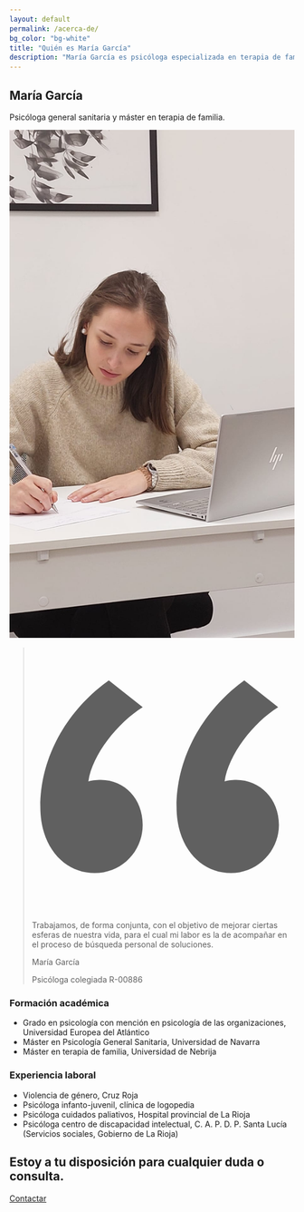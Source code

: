 ```yaml
---
layout: default
permalink: /acerca-de/
bg_color: "bg-white"
title: "Quién es María García"
description: "María García es psicóloga especializada en terapia de familia y terapia de pareja. Puede solicitar una cita online o bien presencial en Logroño (La Rioja)."
---
```


<section class="max-w-7xl mx-auto px-4 md:mb-32 sm:px-6 lg:px-8">
<div class="text-center">
<h1 class="mt-1 text-4xl font-extrabold text-green-900 sm:text-5xl sm:tracking-tight lg:text-6xl">María García</h1>
<p class="max-w-3xl mt-5 mx-auto text-2xl font-bold text-green-800">
Psicóloga general sanitaria y máster en terapia de familia.
</p>
</div>
</section>

<section class="pb-16 mt-12 bg-gradient-to-r from-teal-500 to-cyan-600 lg:pb-0 lg:z-10 lg:relative">
<div class="lg:mx-auto lg:max-w-7xl lg:px-8 lg:grid lg:grid-cols-3 lg:gap-8">
<div class="relative lg:-my-8">
<div aria-hidden="true" class="absolute inset-x-0 top-0 h-1/2 bg-white lg:hidden"></div>
<div class="mx-auto max-w-md px-4 sm:max-w-3xl sm:px-6 lg:p-0 lg:h-full">
<div class="aspect-w-10 aspect-h-6 rounded-xl shadow-xl overflow-hidden sm:aspect-w-16 sm:aspect-h-7 lg:h-full">
<img class="object-cover lg:h-full lg:w-full" src="/assets/psicologo-logrono.jpg" alt="María García Psicóloga colegiada en Logroño.">
</div>
</div>
</div>
<div class="mt-12 lg:m-0 lg:col-span-2 lg:pl-8">
<div class="mx-auto max-w-md px-4 sm:max-w-2xl sm:px-6 lg:px-0 lg:py-20 lg:max-w-none">
<blockquote>
<div>
<svg class="h-12 w-12 text-white opacity-25" fill="currentColor" viewBox="0 0 32 32" aria-hidden="true">
<path d="M9.352 4C4.456 7.456 1 13.12 1 19.36c0 5.088 3.072 8.064 6.624 8.064 3.36 0 5.856-2.688 5.856-5.856 0-3.168-2.208-5.472-5.088-5.472-.576 0-1.344.096-1.536.192.48-3.264 3.552-7.104 6.624-9.024L9.352 4zm16.512 0c-4.8 3.456-8.256 9.12-8.256 15.36 0 5.088 3.072 8.064 6.624 8.064 3.264 0 5.856-2.688 5.856-5.856 0-3.168-2.304-5.472-5.184-5.472-.576 0-1.248.096-1.44.192.48-3.264 3.456-7.104 6.528-9.024L25.864 4z" />
</svg>
<p class="mt-6 text-2xl font-medium text-white">
Trabajamos, de forma conjunta, con el objetivo de mejorar ciertas esferas de nuestra vida, para el cual mi labor es la de acompañar en el proceso de búsqueda personal de soluciones.
</p>
</div>
<footer class="mt-6">
<p class="text-base font-medium text-white">María García</p>
<p class="text-base font-medium text-cyan-100">Psicóloga colegiada R-00886</p>
</footer>
</blockquote>
</div>
</div>
</div>
</section>



<section class="mt-24 -mx-12 px-12 relative z-10 pb-32 bg-gray-100 md:mt-48 lg:px-24 lg:-mx-24" aria-labelledby="formacion-experiencia-laboral">
<div class="h-full flex flex-col md:flex-row items-center justify-center">
<div class="mt-8 md:w-1/2">
<h3 class="text-3xl font-extrabold tracking-tight text-green-600 md:text-4xl">Formación académica</h3>
<ul class="mt-6 text-lg text-gray-800">
<li class="py-2">Grado en psicología con mención en psicología de las organizaciones, Universidad Europea del Atlántico</li>
<li class="py-2">Máster en Psicología General Sanitaria, Universidad de Navarra</li>
<li class="py-2">Máster en terapia de familia, Universidad de Nebrija</li>
</ul>
</div>
<div class="mt-8 md:w-1/2 md:ml-4">
<h3 class="text-3xl font-extrabold tracking-tight text-green-600 md:mt-10 md:text-4xl">Experiencia laboral</h3>
<ul class="mt-6 text-lg text-gray-800">
<li class="py-2">Violencia de género, Cruz Roja</li>
<li class="py-2">Psicóloga infanto-juvenil, clínica de logopedia</li>
<li class="py-2">Psicóloga cuidados paliativos, Hospital provincial de La Rioja</li>
<li class="py-2">Psicóloga centro de discapacidad intelectual, C. A. P. D. P. Santa Lucía (Servicios sociales, Gobierno de La Rioja)</li>
</ul>
</div>
</div>
</section>

<section class="-mx-12 px-12 mt-24 bg-green-200 lg:-mx-24 lg:px-24">
<div class="max-w-7xl mx-auto py-12 px-4 sm:px-6 lg:py-16 lg:px-8 lg:flex lg:items-center lg:justify-between">
<h2 class="text-3xl font-extrabold tracking-tight text-gray-700 sm:text-4xl">
Estoy a tu disposición para cualquier duda o consulta.
</h2>
<div class="mt-8 flex lg:mt-0 lg:flex-shrink-0">
<div class="inline-flex rounded-md shadow">
<a href="/contactar/" title="Contactar con María García Psicóloga" class="inline-flex items-center justify-center px-5 py-3 border border-transparent text-base font-medium rounded-md text-gray-900 bg-white hover:bg-green-400">Contactar</a>
</div>
</div>
</div>
</section>
